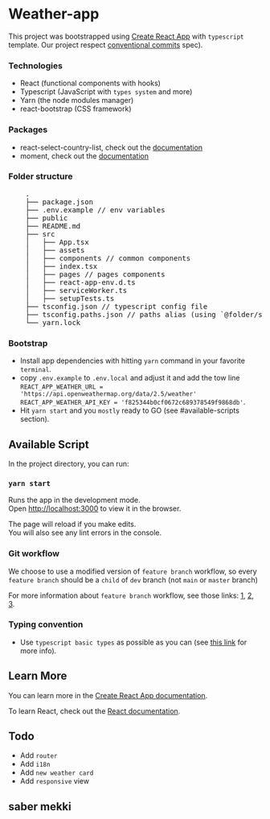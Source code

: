 # Weather-app

This project was bootstrapped using [Create React App](https://github.com/facebook/create-react-app) with `typescript` template.
Our project respect [conventional commits](https://www.conventionalcommits.org/en/v1.0.0/) spec).

### Technologies

-   React (functional components with hooks)
-   Typescript (JavaScript with `types system` and more)
-   Yarn (the node modules manager)
-   react-bootstrap (CSS framework)

### Packages
-   react-select-country-list, check out the [documentation](https://www.npmjs.com/package/react-select-country-list)
-   moment, check out the [documentation](https://momentjs.com/)

### Folder structure

<pre>
	.
	├── package.json
	├── .env.example // env variables
	├── public
	├── README.md
	├── src
	│   ├── App.tsx
	│   ├── assets
	│   ├── components // common components
	│   ├── index.tsx
	│   ├── pages // pages components
	│   ├── react-app-env.d.ts
	│   ├── serviceWorker.ts
	│   ├── setupTests.ts
	├── tsconfig.json // typescript config file
	├── tsconfig.paths.json // paths alias (using `@folder/sub_folder` instead of `../../folder/sub_folder` in `import` statements)  
	└── yarn.lock
</pre>

### Bootstrap

-   Install app dependencies with hitting `yarn` command in your favorite `terminal`.
-   copy `.env.example` to `.env.local` and adjust it and add the tow line `REACT_APP_WEATHER_URL = 'https://api.openweathermap.org/data/2.5/weather'
REACT_APP_WEATHER_API_KEY = 'f825344b0cf0672c689378549f9868db'`.
-   Hit `yarn start` and you `mostly` ready to GO (see #available-scripts section).

## Available Script

In the project directory, you can run:

### `yarn start`

Runs the app in the development mode.\
Open [http://localhost:3000](http://localhost:3000) to view it in the browser.

The page will reload if you make edits.\
You will also see any lint errors in the console.

### Git workflow

We choose to use a modified version of `feature branch` workflow, so every `feature branch` should be a `child` of `dev` branch (not `main` or `master` branch)

For more information about `feature branch` workflow, see those links: [1](https://www.atlassian.com/git/tutorials/comparing-workflows/feature-branch-workflow), [2](https://git-scm.com/book/en/v2/Git-Branching-Branching-Workflows), [3](https://bocoup.com/blog/git-workflow-walkthrough-feature-branches).

### Typing convention
-   Use `typescript basic types` as possible as you can (see [this link](https://www.typescriptlang.org/docs/handbook/basic-types.html) for more info).


## Learn More

You can learn more in the [Create React App documentation](https://facebook.github.io/create-react-app/docs/getting-started).

To learn React, check out the [React documentation](https://reactjs.org/).

## Todo

-   Add `router`
-   Add `i18n`
-   Add `new weather card`
-   Add `responsive` view 
## saber mekki
